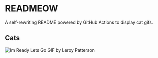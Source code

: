 # READMEOW

A self-rewriting README powered by GitHub Actions to display cat gifs.

## Cats

![Im Ready Lets Go GIF by Leroy Patterson](https://media2.giphy.com/media/CjmvTCZf2U3p09Cn0h/200.gif?cid=9acd02dab4h4ut780usvu4fgyiw8nfh8g63dphknqhhae82m&ep=v1_gifs_search&rid=200.gif&ct=g)
